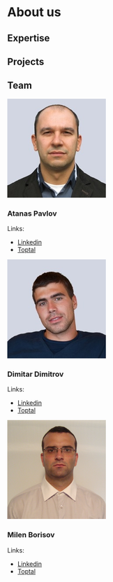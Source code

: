 # About us

<style>
.body {
    color: green;
    font-weight:700;
    font-size: 30px;
}
</style>

## Expertise

## Projects

## Team

![Atanas Pavlov](assets/AtanasPavlov.jpg)
### Atanas Pavlov

Links:
  - [Linkedin](https://www.linkedin.com/in/atanas-pavlov-7147521a/)
  - [Toptal](https://www.toptal.com/resume/atanas-pavlov)

![Dimitar Dimitrov](assets/DimitarDimitrov.jpg)
### Dimitar Dimitrov

Links:
  - [Linkedin](https://www.linkedin.com/in/dimitar-dimitrov-02954342/)
  - [Toptal](https://www.toptal.com/resume/dimitar-dimitrov)

![Milen Borisov](assets/MilenBorisov.png)
### Milen Borisov

Links:
  - [Linkedin](https://www.linkedin.com/in/milen-borisov-a6797128/)
  - [Toptal](https://www.toptal.com/resume/milen-kolev-borisov)
